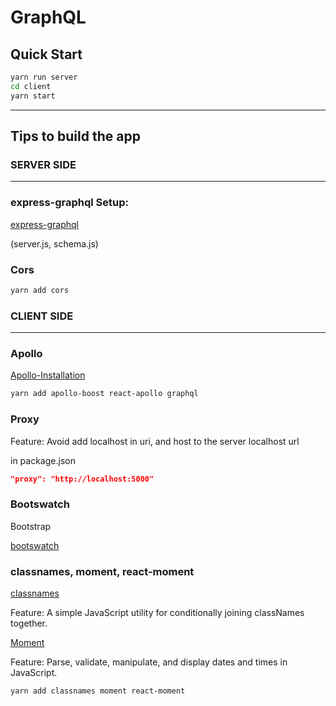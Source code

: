 # GraphQL

## Quick Start

```bash
yarn run server
cd client
yarn start
```

--------

## Tips to build the app

### SERVER SIDE
--------

### express-graphql Setup: 

[express-graphql](https://github.com/graphql/express-graphql)

(server.js, schema.js)

### Cors

 ```bash
 yarn add cors
 ```


### CLIENT SIDE
--------

### Apollo

[Apollo-Installation](https://www.apollographql.com/docs/react/essentials/get-started.html)

```bash 
yarn add apollo-boost react-apollo graphql
```

### Proxy

Feature: Avoid add localhost in uri, and host to the server localhost url

in package.json

```json
"proxy": "http://localhost:5000"
```


### Bootswatch

Bootstrap

[bootswatch](https://bootswatch.com/cyborg/)



### classnames, moment, react-moment

[classnames](https://github.com/JedWatson/classnames)

Feature: A simple JavaScript utility for conditionally joining classNames together.

[Moment](https://momentjs.com/)

Feature: Parse, validate, manipulate, and display dates and times in JavaScript.


```bash
yarn add classnames moment react-moment
```